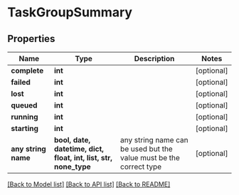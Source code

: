 # TaskGroupSummary


## Properties
Name | Type | Description | Notes
------------ | ------------- | ------------- | -------------
**complete** | **int** |  | [optional] 
**failed** | **int** |  | [optional] 
**lost** | **int** |  | [optional] 
**queued** | **int** |  | [optional] 
**running** | **int** |  | [optional] 
**starting** | **int** |  | [optional] 
**any string name** | **bool, date, datetime, dict, float, int, list, str, none_type** | any string name can be used but the value must be the correct type | [optional]

[[Back to Model list]](../README.md#documentation-for-models) [[Back to API list]](../README.md#documentation-for-api-endpoints) [[Back to README]](../README.md)


